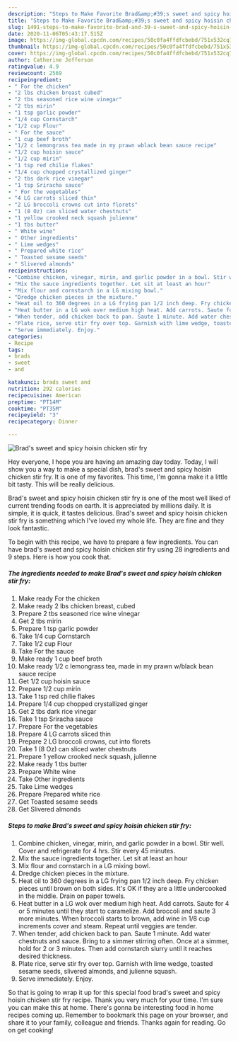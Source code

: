 ```yaml
---
description: "Steps to Make Favorite Brad&amp;#39;s sweet and spicy hoisin chicken stir fry"
title: "Steps to Make Favorite Brad&amp;#39;s sweet and spicy hoisin chicken stir fry"
slug: 1491-steps-to-make-favorite-brad-and-39-s-sweet-and-spicy-hoisin-chicken-stir-fry
date: 2020-11-06T05:43:17.515Z
image: https://img-global.cpcdn.com/recipes/50c0fa4ffdfcbebd/751x532cq70/brads-sweet-and-spicy-hoisin-chicken-stir-fry-recipe-main-photo.jpg
thumbnail: https://img-global.cpcdn.com/recipes/50c0fa4ffdfcbebd/751x532cq70/brads-sweet-and-spicy-hoisin-chicken-stir-fry-recipe-main-photo.jpg
cover: https://img-global.cpcdn.com/recipes/50c0fa4ffdfcbebd/751x532cq70/brads-sweet-and-spicy-hoisin-chicken-stir-fry-recipe-main-photo.jpg
author: Catherine Jefferson
ratingvalue: 4.9
reviewcount: 2569
recipeingredient:
- " For the chicken"
- "2 lbs chicken breast cubed"
- "2 tbs seasoned rice wine vinegar"
- "2 tbs mirin"
- "1 tsp garlic powder"
- "1/4 cup Cornstarch"
- "1/2 cup Flour"
- " For the sauce"
- "1 cup beef broth"
- "1/2 c lemongrass tea made in my prawn wblack bean sauce recipe"
- "1/2 cup hoisin sauce"
- "1/2 cup mirin"
- "1 tsp red chilie flakes"
- "1/4 cup chopped crystallized ginger"
- "2 tbs dark rice vinegar"
- "1 tsp Sriracha sauce"
- " For the vegetables"
- "4 LG carrots sliced thin"
- "2 LG broccoli crowns cut into florets"
- "1 (8 Oz) can sliced water chestnuts"
- "1 yellow crooked neck squash julienne"
- "1 tbs butter"
- " White wine"
- " Other ingredients"
- " Lime wedges"
- " Prepared white rice"
- " Toasted sesame seeds"
- " Slivered almonds"
recipeinstructions:
- "Combine chicken, vinegar, mirin, and garlic powder in a bowl. Stir well. Cover and refrigerate for 4 hrs. Stir every 45 minutes."
- "Mix the sauce ingredients together. Let sit at least an hour"
- "Mix flour and cornstarch in a LG mixing bowl."
- "Dredge chicken pieces in the mixture."
- "Heat oil to 360 degrees in a LG frying pan 1/2 inch deep. Fry chicken pieces until brown on both sides. It&#39;s OK if they are a little undercooked in the middle. Drain on paper towels."
- "Heat butter in a LG wok over medium high heat. Add carrots. Saute for 4 or 5 minutes until they start to caramelize. Add broccoli and saute 3 more minutes. When broccoli starts to brown, add wine in 1/8 cup increments cover and steam. Repeat until veggies are tender."
- "When tender, add chicken back to pan. Saute 1 minute. Add water chestnuts and sauce. Bring to a simmer stirring often. Once at a simmer, hold for 2 or 3 minutes. Then add cornstarch slurry until it reaches desired thickness."
- "Plate rice, serve stir fry over top. Garnish with lime wedge, toasted sesame seeds, slivered almonds, and julienne squash."
- "Serve immediately. Enjoy."
categories:
- Recipe
tags:
- brads
- sweet
- and

katakunci: brads sweet and 
nutrition: 292 calories
recipecuisine: American
preptime: "PT14M"
cooktime: "PT35M"
recipeyield: "3"
recipecategory: Dinner

---
```



![Brad&#39;s sweet and spicy hoisin chicken stir fry](https://img-global.cpcdn.com/recipes/50c0fa4ffdfcbebd/751x532cq70/brads-sweet-and-spicy-hoisin-chicken-stir-fry-recipe-main-photo.jpg)

Hey everyone, I hope you are having an amazing day today. Today, I will show you a way to make a special dish, brad&#39;s sweet and spicy hoisin chicken stir fry. It is one of my favorites. This time, I'm gonna make it a little bit tasty. This will be really delicious.

Brad&#39;s sweet and spicy hoisin chicken stir fry is one of the most well liked of current trending foods on earth. It is appreciated by millions daily. It is simple, it is quick, it tastes delicious. Brad&#39;s sweet and spicy hoisin chicken stir fry is something which I've loved my whole life. They are fine and they look fantastic.




To begin with this recipe, we have to prepare a few ingredients. You can have brad&#39;s sweet and spicy hoisin chicken stir fry using 28 ingredients and 9 steps. Here is how you cook that.

<!--inarticleads1-->

##### The ingredients needed to make Brad&#39;s sweet and spicy hoisin chicken stir fry:

1. Make ready  For the chicken
1. Make ready 2 lbs chicken breast, cubed
1. Prepare 2 tbs seasoned rice wine vinegar
1. Get 2 tbs mirin
1. Prepare 1 tsp garlic powder
1. Take 1/4 cup Cornstarch
1. Take 1/2 cup Flour
1. Take  For the sauce
1. Make ready 1 cup beef broth
1. Make ready 1/2 c lemongrass tea, made in my prawn w/black bean sauce recipe
1. Get 1/2 cup hoisin sauce
1. Prepare 1/2 cup mirin
1. Take 1 tsp red chilie flakes
1. Prepare 1/4 cup chopped crystallized ginger
1. Get 2 tbs dark rice vinegar
1. Take 1 tsp Sriracha sauce
1. Prepare  For the vegetables
1. Prepare 4 LG carrots sliced thin
1. Prepare 2 LG broccoli crowns, cut into florets
1. Take 1 (8 Oz) can sliced water chestnuts
1. Prepare 1 yellow crooked neck squash, julienne
1. Make ready 1 tbs butter
1. Prepare  White wine
1. Take  Other ingredients
1. Take  Lime wedges
1. Prepare  Prepared white rice
1. Get  Toasted sesame seeds
1. Get  Slivered almonds




<!--inarticleads2-->

##### Steps to make Brad&#39;s sweet and spicy hoisin chicken stir fry:

1. Combine chicken, vinegar, mirin, and garlic powder in a bowl. Stir well. Cover and refrigerate for 4 hrs. Stir every 45 minutes.
1. Mix the sauce ingredients together. Let sit at least an hour
1. Mix flour and cornstarch in a LG mixing bowl.
1. Dredge chicken pieces in the mixture.
1. Heat oil to 360 degrees in a LG frying pan 1/2 inch deep. Fry chicken pieces until brown on both sides. It&#39;s OK if they are a little undercooked in the middle. Drain on paper towels.
1. Heat butter in a LG wok over medium high heat. Add carrots. Saute for 4 or 5 minutes until they start to caramelize. Add broccoli and saute 3 more minutes. When broccoli starts to brown, add wine in 1/8 cup increments cover and steam. Repeat until veggies are tender.
1. When tender, add chicken back to pan. Saute 1 minute. Add water chestnuts and sauce. Bring to a simmer stirring often. Once at a simmer, hold for 2 or 3 minutes. Then add cornstarch slurry until it reaches desired thickness.
1. Plate rice, serve stir fry over top. Garnish with lime wedge, toasted sesame seeds, slivered almonds, and julienne squash.
1. Serve immediately. Enjoy.




So that is going to wrap it up for this special food brad&#39;s sweet and spicy hoisin chicken stir fry recipe. Thank you very much for your time. I'm sure you can make this at home. There's gonna be interesting food in home recipes coming up. Remember to bookmark this page on your browser, and share it to your family, colleague and friends. Thanks again for reading. Go on get cooking!
